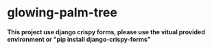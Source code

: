 # glowing-palm-tree

#### This project use django crispy forms, please use the vitual provided environment or "pip install django-crispy-forms"

